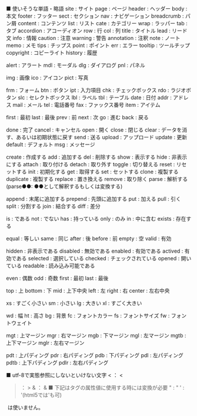 ■ 使いそうな単語・略語
site       : サイト
page       : ページ
header     : ヘッダー
body       : 本文
footer     : フッター
sect       : セクション
nav        : ナビゲーション
breadcrumb : パン屑
content    : コンテンツ
list       : リスト
cate       : カテゴリー
wrap       : ラッパー
tab        : タブ
accordion  : アコーディオン
row        : 行
col        : 列
title      : タイトル
lead       : リード文
info       : 情報
caution    : 注意
warning    : 警告
annotation : 注釈
note       : ノート
memo       : メモ
tips       : チップス
point      : ポイント
err        : エラー
tooltip    : ツールチップ
copyright  : コピーライト
history    : 履歴

alert      : アラート
mdl        : モーダル
dlg        : ダイアログ
pnl        : パネル

img        : 画像
ico        : アイコン
pict       : 写真

frm        : フォーム
btn        : ボタン
ipt        : 入力項目
chk        : チェックボックス
rdo        : ラジオボタン
slc        : セレクトボックス
lbl        : ラベル
tbl        : テーブル
date       : 日付
addr       : アドレス
mail       : メール
tel        : 電話番号
fax        : ファックス番号
item       : アイテム

first      : 最初
last       : 最後
prev       : 前
next       : 次
go         : 進む
back       : 戻る

done       : 完了
cancel     : キャンセル
open       : 開く
close      : 閉じる
clear      : データを消す、あるいは初期状態に戻す
send       : 送る
upload     : アップロード
update     : 更新
default    : デフォルト
msg        : メッセージ

create     : 作成する
add        : 追加する
del        : 削除する
show       : 表示する
hide       : 非表示にする
attach     : 取り付ける
detach     : 取り外す
toggle     : 切り替える
reset      : リセットする
init       : 初期化する
get        : 取得する
set        : セットする
clone      : 複製する
duplicate  : 複製する
replace    : 置き換える
remove     : 取り除く
parse      : 解析する(parse●●: ●●として解釈するもしくは変換する)

append     : 末尾に追加する
prepend    : 先頭に追加する
put        : 加える
pull       : 引く
split      : 分割する
join       : 結合する
diff       : 差分

is         : である
not        : でない
has        : 持っている
only       : のみ
in         : 中に含む
exists     : 存在する

equal      : 等しい
same       : 同じ
after      : 後
before     : 前
empty      : 空
valid      : 有効

hidden     : 非表示である
disabled   : 無効である
enabled    : 有効である
actived    : 有効である
selected   : 選択している
checked    : チェックされている
opened     : 開いている
readable   : 読み込み可能である

even       : 偶数
odd        : 奇数
first      : 最初
last       : 最後

top        : 上
bottom     : 下
mid        : 上下中央
left       : 左
right      : 右
center     : 左右中央

xs         : すごく小さい
sm         : 小さい
lg         : 大きい
xl         : すごく大きい

wd         : 幅
ht         : 高さ
bg         : 背景
fc         : フォントカラー
fs         : フォントサイズ
fw         : フォントウェイト

mgt        : 上マージン
mgr        : 右マージン
mgb        : 下マージン
mgl        : 左マージン
mgtb       : 上下マージン
mglr       : 左右マージン

pdt        : 上パディング
pdr        : 右パディング
pdb        : 下パディング
pdl        : 左パディング
pdtb       : 上下パディング
pdlr       : 左右パディング

■ utf-8で実態参照にしないといけない文字
< ： &lt;
> ： &gt;
& ： &amp;
■ 下記はタグの属性値に使用する時には変換が必要
" : &quot;
' : &#39;(html5では&apos;も可)

&nbsp;は使いません。